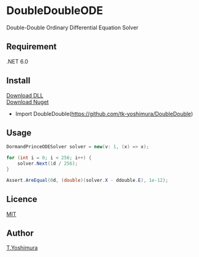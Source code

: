 # DoubleDoubleODE
 Double-Double Ordinary Differential Equation Solver

## Requirement
.NET 6.0

## Install

[Download DLL](https://github.com/tk-yoshimura/DoubleDoubleODE/releases)  
[Download Nuget](https://www.nuget.org/packages/tyoshimura.doubledouble.ode/)  

- Import DoubleDouble(https://github.com/tk-yoshimura/DoubleDouble)

## Usage
```csharp
DormandPrinceODESolver solver = new(v: 1, (x) => x);

for (int i = 0; i < 256; i++) {
    solver.Next(1d / 256);
}

Assert.AreEqual(0d, (double)(solver.X - ddouble.E), 1e-12);
```

## Licence
[MIT](https://github.com/tk-yoshimura/DoubleDoubleODE/blob/main/LICENSE)

## Author

[T.Yoshimura](https://github.com/tk-yoshimura)

